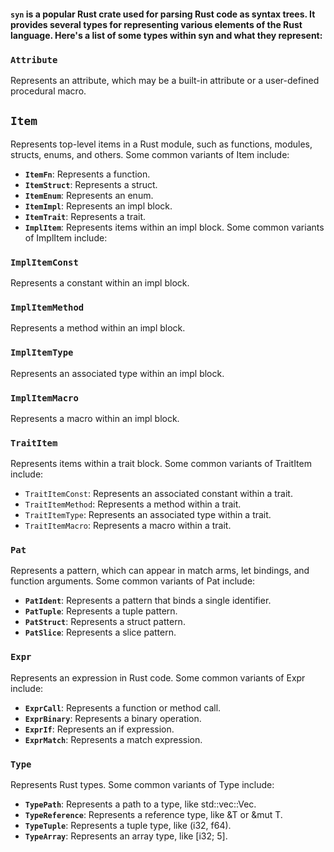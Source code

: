 #### `syn` is a popular Rust crate used for parsing Rust code as syntax trees. It provides several types for representing various elements of the Rust language. Here's a list of some types within syn and what they represent:

### `Attribute`
Represents an attribute, which may be a built-in attribute or a user-defined procedural macro.

## `Item` 
Represents top-level items in a Rust module, such as functions, modules, structs, enums, and others. Some common variants of Item include:
* **`ItemFn`**: Represents a function.
* **`ItemStruct`**: Represents a struct.
* **`ItemEnum`**: Represents an enum.
* **`ItemImpl`**: Represents an impl block.
* **`ItemTrait`**: Represents a trait.
* **`ImplItem`**: Represents items within an impl block. Some common variants of ImplItem include:

### `ImplItemConst` 
Represents a constant within an impl block.
### `ImplItemMethod` 
Represents a method within an impl block.
### `ImplItemType`
Represents an associated type within an impl block.
### `ImplItemMacro` 
Represents a macro within an impl block.
### `TraitItem` 
Represents items within a trait block. Some common variants of TraitItem include:

* `TraitItemConst`: Represents an associated constant within a trait.
* `TraitItemMethod`: Represents a method within a trait.
* `TraitItemType`: Represents an associated type within a trait.
* `TraitItemMacro`: Represents a macro within a trait.
### `Pat`
Represents a pattern, which can appear in match arms, let bindings, and function arguments. Some common variants of Pat include:

* **`PatIdent`**: Represents a pattern that binds a single identifier.
* **`PatTuple`**: Represents a tuple pattern.
* **`PatStruct`**: Represents a struct pattern.
* **`PatSlice`**: Represents a slice pattern.


### `Expr`
Represents an expression in Rust code. Some common variants of Expr include:
* **`ExprCall`**: Represents a function or method call.
* **`ExprBinary`**: Represents a binary operation.
* **`ExprIf`**: Represents an if expression.
* **`ExprMatch`**: Represents a match expression.

### `Type`
Represents Rust types. Some common variants of Type include:

* **`TypePath`**: Represents a path to a type, like std::vec::Vec<T>.
* **`TypeReference`**: Represents a reference type, like &T or &mut T.
* **`TypeTuple`**: Represents a tuple type, like (i32, f64).
* **`TypeArray`**: Represents an array type, like [i32; 5].

